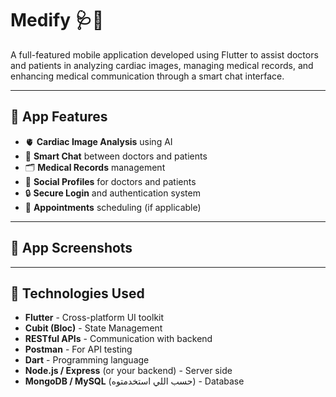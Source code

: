 # Medify 🩺📱

A full-featured mobile application developed using Flutter to assist doctors and patients in analyzing cardiac images, managing medical records, and enhancing medical communication through a smart chat interface.

---

## 📲 App Features

- 🫀 **Cardiac Image Analysis** using AI
- 💬 **Smart Chat** between doctors and patients
- 🗂️ **Medical Records** management
- 👤 **Social Profiles** for doctors and patients
- 🔒 **Secure Login** and authentication system
- 📅 **Appointments** scheduling (if applicable)

---

## 📸 App Screenshots



---

## 🚀 Technologies Used

- **Flutter** - Cross-platform UI toolkit
- **Cubit (Bloc)** - State Management
- **RESTful APIs** - Communication with backend
- **Postman** - For API testing
- **Dart** - Programming language
- **Node.js / Express** (or your backend) - Server side
- **MongoDB / MySQL** (حسب اللي استخدمتوه) - Database









